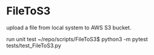 # FileToS3

upload a file from local system to AWS S3 bucket.

run unit test
~/repo/scripts/FileToS3$ python3 -m pytest tests/test_FileToS3.py
